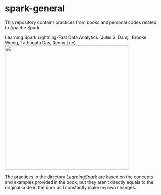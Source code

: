 # spark-general

This repository contains practices from books and personal codes related to Apache Spark.
 
 Learning Spark Lightning-Fast Data Analytics (Jules S. Damji, Brooke Wenig, Tathagata Das, Denny Lee). 
<img src="https://github.com/RickLeite/spark-general-may2023/assets/58158274/819e1f87-db0f-4175-b818-992909634546" width="400">
 
The practices in the directory [*LearningSpark*](https://github.com/RickLeite/spark-general-may2023/tree/main/LearningSpark) are based on the concepts and examples provided in the book, but they aren't directly equals to the original code in the book as I constantly make my own changes.
